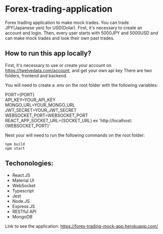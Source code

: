 # Forex-trading-application

Forex trading application to make mock trades. You can trade JPY(Japanese yen) for USD(Dolar). First, it's necessary to create an account and login. Then, every user starts with 5000JPY and 5000USD and can make mock trades and look their own past trades.

## How to run this app locally?

First, it's necessary to use or create your account on https://twelvedata.com/account, and get your own api key
There are two folders, frontend and backend.

You will need to create a .env on the root folder with the following variables:

PORT={PORT}  
API_KEY=YOUR_API_KEY  
MONGO_URL=YOUR_MONGO_URL  
JWT_SECRET=YOUR_JWT_SECRET  
WEBSOCKET_PORT=WEBSOCKET_PORT  
REACT_APP_SOCKET_URL={SOCKET_URL} ex 'http://localhost:{WEBSOCKET_PORT}'

Next your will need to run the following commands on the root folder:

```
npm build
npm start

```

## Techonologies:

- React.JS
- Material UI
- WebSocket
- Typescript
- Jest
- Node.JS
- Express.JS
- RESTful API
- MongoDB

Link to see the application:
https://forex-trading-mock-app.herokuapp.com/
